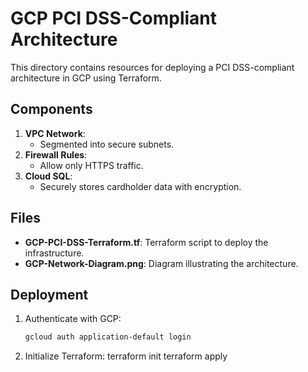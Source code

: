 # GCP PCI DSS-Compliant Architecture

This directory contains resources for deploying a PCI DSS-compliant architecture in GCP using Terraform.

## Components
1. **VPC Network**:
   - Segmented into secure subnets.
2. **Firewall Rules**:
   - Allow only HTTPS traffic.
3. **Cloud SQL**:
   - Securely stores cardholder data with encryption.

## Files
- **GCP-PCI-DSS-Terraform.tf**: Terraform script to deploy the infrastructure.
- **GCP-Network-Diagram.png**: Diagram illustrating the architecture.

## Deployment
1. Authenticate with GCP:
   ```bash
   gcloud auth application-default login

2. Initialize Terraform:
   terraform init
   terraform apply
